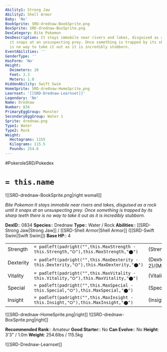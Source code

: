 ```yaml
---
Ability1: Strong Jaw
Ability2: Shell Armor
Baby: 'No'
BookSprite: SRD-drednaw-BookSprite.png
BoxSprite: SRD-drednaw-BoxSprite.png
DexCategory: Bite Pokemon
DexDescription: It stays immobile near rivers and lakes, disguised as a rock until
  it snaps at an unsuspecting prey. Once something is trapped by its sharp teeth there
  is no way to take it out as it is incredibly stubborn.
EventAbilities: ''
GenderType: ''
HasForm: 'No'
Height:
  Deimeters: 10
  Feet: 3.3
  Meters: 1.0
HiddenAbility: Swift Swim
HomeSprite: SRD-drednaw-HomeSprite.png
Learnset: '[[SRD-Drednaw-Learnset]]'
Legendary: 'No'
Name: Drednaw
Number: 834
PrimaryEggGroup: Monster
SecondaryEggGroup: Water 1
Sprite: drednaw.png
Type1: Water
Type2: Rock
Weight:
  Hectograms: 1155
  Kilograms: 115.5
  Pounds: 254.6
---
```


#PokeroleSRD/Pokedex

# `= this.name`

![[SRD-drednaw-BookSprite.png|right wsmall]]

*Bite Pokemon*
*It stays immobile near rivers and lakes, disguised as a rock until it snaps at an unsuspecting prey. Once something is trapped by its sharp teeth there is no way to take it out as it is incredibly stubborn.*

**DexID**:: 0834
**Species**:: Drednaw
**Type**:: Water / Rock
**Abilities**:: [[SRD-Strong Jaw|Strong Jaw]] / [[SRD-Shell Armor|Shell Armor]] ([[SRD-Swift Swim|Swift Swim]])
**Base HP**:: 4

|           |                                                                                        |                                          |
| --------- | -------------------------------------------------------------------------------------- | ---------------------------------------- |
| Strength  | `= padleft(padright("",this.MaxStrength - this.Strength,"⭘"),this.MaxStrength,"⬤")`    | (Strength::3)/(MaxStrength::6)   |
| Dexterity | `= padleft(padright("",this.MaxDexterity - this.Dexterity,"⭘"),this.MaxDexterity,"⬤")` | (Dexterity:: 2)/(MaxDexterity::5) |
| Vitality  | `= padleft(padright("",this.MaxVitality - this.Vitality,"⭘"),this.MaxVitality,"⬤")`    | (Vitality::2)/(MaxVitality::5)   |
| Special   | `= padleft(padright("",this.MaxSpecial - this.Special,"⭘"),this.MaxSpecial,"⬤")`       | (Special::2)/(MaxSpecial::5)     |
| Insight   | `= padleft(padright("",this.MaxInsight - this.Insight,"⭘"),this.MaxInsight,"⬤")`       | (Insight::2)/(MaxInsight::5)     |

![[SRD-drednaw-HomeSprite.png|right]]
![[SRD-drednaw-BoxSprite.png|right]]

**Recommended Rank**:: Amateur
**Good Starter**:: No
**Can Evolve**:: No
**Height**: 3'3" / 1.0m
**Weight**: 254.6lbs / 115.5kg

![[SRD-Drednaw-Learnset]]
